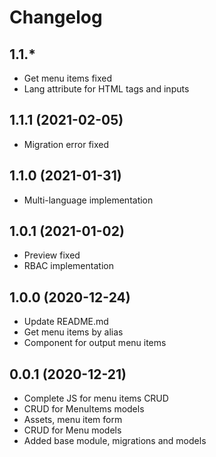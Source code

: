 Changelog
=========

## 1.1.*
 * Get menu items fixed
 * Lang attribute for HTML tags and inputs
 
## 1.1.1 (2021-02-05)
 * Migration error fixed
 
## 1.1.0 (2021-01-31)
 * Multi-language implementation
 
## 1.0.1 (2021-01-02)
 * Preview fixed
 * RBAC implementation
 
## 1.0.0 (2020-12-24)
 * Update README.md
 * Get menu items by alias
 * Component for output menu items
 
## 0.0.1 (2020-12-21)
 * Complete JS for menu items CRUD
 * CRUD for MenuItems models
 * Assets, menu item form
 * CRUD for Menu models
 * Added base module, migrations and models